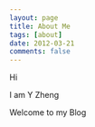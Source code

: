 ```yaml
---
layout: page
title: About Me
tags: [about]
date: 2012-03-21
comments: false
---
```

    
Hi

I am Y Zheng

Welcome to my Blog 